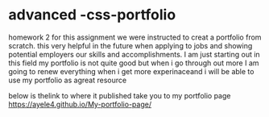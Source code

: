 # advanced -css-portfolio

homework 2 for this assignment we were instructed to creat a portfolio from scratch. this very helpful in the future when applying to jobs and showing potential employers our skills and accomplishments. I am just starting out in this field my portfolio is not quite good but when i go through out more I am going to renew everything when i get more experinaceand i will be able to use my portfolio as agreat resource

below is thelink to where it published take you to my portfolio page
 https://ayele4.github.io/My-portfolio-page/
